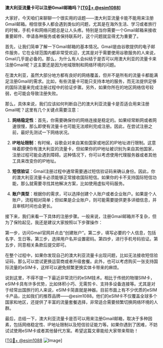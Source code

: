 **澳大利亚流量卡可以注册Gmail邮箱吗？[[TG💪+ @esim1088](https://t.me/s/esim1088)]**

大家好，今天咱们来聊聊一个很实用的话题——澳大利亚流量卡能不能用来注册Gmail邮箱。相信很多人都会遇到类似的问题，尤其是在海外生活、学习或者旅行的时候，手机卡和网络问题总是让人头疼。特别是当你需要一个Gmail邮箱来接收重要邮件、申请各种服务或者保持联系时，这个问题就显得尤为重要了。

首先，让我们简单了解一下Gmail邮箱的基本情况。Gmail是由谷歌提供的电子邮件服务，它在全球范围内都非常受欢迎，尤其是对于需要使用谷歌服务的人来说，Gmail几乎是必备的。那么，为什么有人会纠结于是否可以用澳大利亚的流量卡来注册Gmail呢？这主要还是因为地域限制和网络环境的问题。

在澳大利亚，虽然大部分地方都有良好的网络覆盖，但并不是所有的流量卡都能满足注册Gmail的需求。比如，有些流量卡可能只支持本地的服务，而无法提供足够的国际流量来完成注册过程中的验证步骤。另外，如果你所在的地区网络信号较弱，也可能会导致注册失败。

那么，具体来说，我们应该如何判断自己的澳大利亚流量卡是否适合用来注册Gmail呢？这里有几个关键点需要注意：

1. **网络稳定性**：首先，你需要确保你的网络连接是稳定的。如果经常断网或者网速很慢，那么即使有流量卡也可能无法顺利完成注册。因此，在尝试注册之前，最好先测试一下网络状况。

2. **IP地址限制**：有时候，谷歌会对来自某些国家或地区的IP地址进行限制。这意味着即使你有澳大利亚的流量卡，但如果你的IP地址被识别为来自其他国家，注册过程可能会遇到障碍。这种情况下，你可以考虑使用代理服务器或者其他工具来改变你的IP地址。

3. **短信验证**：Gmail注册过程中通常需要通过短信验证码来确认身份。因此，你的澳大利亚流量卡必须能够正常接收国际短信。如果你的卡不支持国际短信功能，那么就需要寻找其他解决方案，比如使用虚拟号码服务。

4. **账户类型**：根据你的需求，可以选择创建个人账户或者企业账户。如果是个人账户，流程相对简单；但如果是企业账户，则可能需要提供更多详细信息，并且审核时间也会更长。

接下来，我们来看一下具体的注册步骤。一般来说，注册Gmail邮箱并不复杂，但为了保险起见，我还是建议大家按照以下步骤操作：

第一步，访问Gmail官网并点击“创建账户”。第二步，填写必要的个人信息，包括名字、生日等。第三步，选择用户名并设置密码。第四步，进行手机号码验证。第五步，同意相关条款后提交即可。

在整个过程中，如果你发现自己的澳大利亚流量卡出现问题，比如无法接收短信验证码，那么可以尝试更换运营商或者升级套餐。此外，也可以考虑购买一张支持国际流量的eSIM卡，这样可以避免频繁更换实体卡带来的麻烦。

说到这里，不得不提一下最近非常流行的eSIM技术。相比于传统的物理SIM卡，eSIM卡具有许多优势，比如体积小巧、无需剪卡、支持多设备连接等。尤其是对于经常出国旅行的人来说，eSIM卡简直就是神器。目前市面上有不少优质的eSIM卡产品，比如我们的推荐品牌——@esim1088。他们的eSIM卡不仅覆盖全球多个国家和地区，还提供了丰富的流量套餐选择，非常适合需要频繁切换网络环境的人群。

最后，总结一下，澳大利亚流量卡是否可以用来注册Gmail邮箱，取决于多种因素，包括网络稳定性、IP地址限制以及短信验证能力等。如果你遇到了困难，不妨试试使用eSIM卡或者其他替代方案。希望这篇文章能给大家带来帮助！

[[TG💪+ @esim1088](https://t.me/s/esim1088) ![Image](https://i.postimg.cc/4NQfJmqS/Snipaste-2025-05-13-00-14-12.png)]